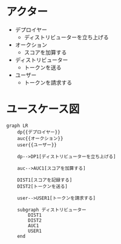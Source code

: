 # アクター

- デプロイヤー
  - ディストリビューターを立ち上げる
- オークション
  - スコアを加算する
- ディストリビューター
  - トークンを送る
- ユーザー
  - トークンを請求する

# ユースケース図

```mermaid
graph LR
    dp{{デプロイヤー}}
    auc{{オークション}}
    user{{ユーザー}}

    dp-->DP1[ディストリビューターを立ち上げる]

    auc-->AUC1[スコアを加算する]

    DIST1[スコアを記録する]
    DIST2[トークンを送る]

    user-->USER1[トークンを請求する]

    subgraph ディストリビューター
        DIST1
        DIST2
        AUC1
        USER1
    end

```
